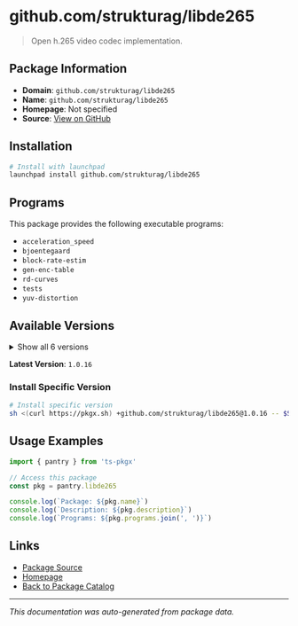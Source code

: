 # github.com/strukturag/libde265

> Open h.265 video codec implementation.

## Package Information

- **Domain**: `github.com/strukturag/libde265`
- **Name**: `github.com/strukturag/libde265`
- **Homepage**: Not specified
- **Source**: [View on GitHub](https://github.com/pkgxdev/pantry/tree/main/projects/github.com/strukturag/libde265/package.yml)

## Installation

```bash
# Install with launchpad
launchpad install github.com/strukturag/libde265
```

## Programs

This package provides the following executable programs:

- `acceleration_speed`
- `bjoentegaard`
- `block-rate-estim`
- `gen-enc-table`
- `rd-curves`
- `tests`
- `yuv-distortion`

## Available Versions

<details>
<summary>Show all 6 versions</summary>

- `1.0.16`, `1.0.15`, `1.0.14`, `1.0.13`, `1.0.12`
- `1.0.11`

</details>

**Latest Version**: `1.0.16`

### Install Specific Version

```bash
# Install specific version
sh <(curl https://pkgx.sh) +github.com/strukturag/libde265@1.0.16 -- $SHELL -i
```

## Usage Examples

```typescript
import { pantry } from 'ts-pkgx'

// Access this package
const pkg = pantry.libde265

console.log(`Package: ${pkg.name}`)
console.log(`Description: ${pkg.description}`)
console.log(`Programs: ${pkg.programs.join(', ')}`)
```

## Links

- [Package Source](https://github.com/pkgxdev/pantry/tree/main/projects/github.com/strukturag/libde265/package.yml)
- [Homepage](#)
- [Back to Package Catalog](../package-catalog.md)

---

*This documentation was auto-generated from package data.*
